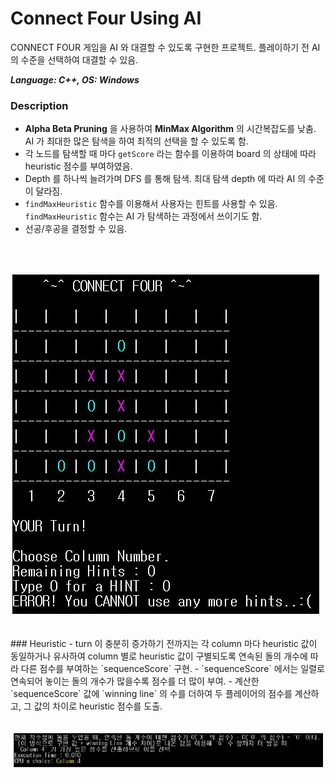 # Connect Four Using AI

CONNECT FOUR 게임을 AI 와 대결할 수 있도록 구현한 프로젝트. 플레이하기 전 AI 의 수준을 선택하여 대결할 수 있음.

<b><i>Language: C++, OS: Windows</i></b>


### Description
- <b>Alpha Beta Pruning</b> 을 사용하여 <b>MinMax Algorithm</b> 의 시간복잡도를 낮춤. AI 가 최대한 많은 탐색을 하여 최적의 선택을 할 수 있도록 함.
- 각 노드를 탐색할 때 마다 `getScore` 라는 함수를 이용하여 board 의 상태에 따라 heuristic 점수를 부여하였음. 
- Depth 를 하나씩 늘려가며 DFS 를 통해 탐색. 최대 탐색 depth 에 따라 AI 의 수준이 달라짐.
- `findMaxHeuristic` 함수를 이용해서 사용자는 힌트를 사용할 수 있음. `findMaxHeuristic` 함수는 AI 가 탐색하는 과정에서 쓰이기도 함.
- 선공/후공을 결정할 수 있음.
<br>
<br>

![board](board.JPG)

<br>
### Heuristic
- turn 이 충분히 증가하기 전까지는 각 column 마다 heuristic 값이 동일하거나 유사하여 column 별로 heuristic 값이 구별되도록 연속된 돌의 개수에 따라 다른 점수를 부여하는 `sequenceScore` 구현.
- `sequenceScore` 에서는 일렬로 연속되어 놓이는 돌의 개수가 많을수록 점수를 더 많이 부여. 
- 계산한 `sequenceScore` 값에 `winning line` 의 수를 더하여 두 플레이어의 점수를 계산하고, 그 값의 차이로 heuristic 점수를 도출.
<br>
<br>

![board](cpuchoice.JPG)

<br><br>

